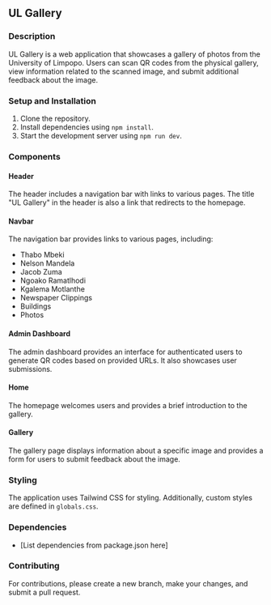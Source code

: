 
## UL Gallery

### Description
UL Gallery is a web application that showcases a gallery of photos from the University of Limpopo. Users can scan QR codes from the physical gallery, view information related to the scanned image, and submit additional feedback about the image.

### Setup and Installation

1. Clone the repository.
2. Install dependencies using `npm install`.
3. Start the development server using `npm run dev`.

### Components

#### Header
The header includes a navigation bar with links to various pages. The title "UL Gallery" in the header is also a link that redirects to the homepage.

#### Navbar
The navigation bar provides links to various pages, including:
- Thabo Mbeki
- Nelson Mandela
- Jacob Zuma
- Ngoako Ramatlhodi
- Kgalema Motlanthe
- Newspaper Clippings
- Buildings
- Photos

#### Admin Dashboard
The admin dashboard provides an interface for authenticated users to generate QR codes based on provided URLs. It also showcases user submissions.

#### Home
The homepage welcomes users and provides a brief introduction to the gallery.

#### Gallery
The gallery page displays information about a specific image and provides a form for users to submit feedback about the image.

### Styling
The application uses Tailwind CSS for styling. Additionally, custom styles are defined in `globals.css`.

### Dependencies
- [List dependencies from package.json here]

### Contributing
For contributions, please create a new branch, make your changes, and submit a pull request.
